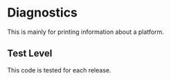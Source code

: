 Diagnostics
===========

This is mainly for printing information about a platform.

Test Level
----------

This code is tested for each release.
